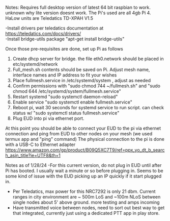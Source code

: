 Notes:
Requires full desktop version of latest 64 bit raspbian to work. unknown why lite version doesnt work. The Pi's used are all 4gb Pi 4. HaLow units are Teledatics TD-XPAH V1.5

  -Install drivers per teledatics documentation at https://teledatics.com/docs/drivers/  <br>
  -Install bridge-utils package "apt-get install bridge-utils" 

Once those pre-requisites are done, set up Pi as follows

1. Create dhcp server for bridge. the file eth0.network should be placed in etc/systemd/network  
2. Full_mesh.sh contents should be saved on Pi. Adjust mesh name, interface names and IP address to fit your wishes
3. Place fullmesh.service in /etc/systemd/system , adjust as needed
4. Confirm permissions with "sudo chmod 744 ~/fullmesh.sh" and "sudo chmod 644 /etc/systemd/system/fullmesh.service"
5. Restart systemd "sudo systemctl daemon-reload"
6. Enable service "sudo systemctl enable fullmesh.service"
7. Reboot pi, wait 30 seconds for systemd service to run script. can check status w/ "sudo systemctl status fullmesh.service"
8. Plug EUD into pi via ethernet port.

At this point you should be able to connect your EUD to the pi via ethernet connection and ping from EUD to other nodes on your mesh (we used termux app and "ping" command)
The physical connection to the pi is done with a USB-C to Ethernet adapter https://www.amazon.com/gp/product/B09Q5XC7T9/ref=ppx_yo_dt_b_search_asin_title?ie=UTF8&th=1

Notes as of 1/28/24
-For this current version, do not plug in EUD until after Pi has booted. I usually wait a minute or so before plugging in. Seems to be some kind of issue with the EUD picking up an IP quickly if it start plugged in. <br>
- Per Teledatics, max power for this NRC7292 is only 21 dbm. Current ranges in city environment are ~ 500m LoS and ~100m NLoS between single nodes about 5' above ground. more testing and amps incoming
- Have transmitted voice between nodes, need to sort out best way to get that integrated, currently just using a dedicated PTT app in play store.


